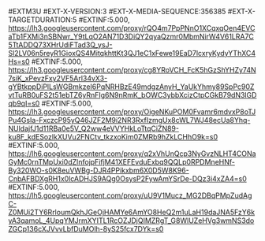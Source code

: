  #EXTM3U
#EXT-X-VERSION:3
#EXT-X-MEDIA-SEQUENCE:356385
#EXT-X-TARGETDURATION:5
#EXTINF:5.000,
https://lh3.googleusercontent.com/proxy/rQO4m7PpPNnO1XCqxqOen4EVCaTb1FXMi3nSBNwr_Y9tLqO2AN71D3DiQY2qyaQzmr0MbmNirW4V61LRA7C5TtADDQ73XHrUdiFTad3Q_ysJ-Sl2LV06n5reyR1GioxQS4MitqkhttKt3QJ1eC1xFewe19EaD7lcxryKydyYThXC4Hs=s0
#EXTINF:5.000,
https://lh3.googleusercontent.com/proxy/cg8YRoVCH_FcK5hGzShYHZy74N7siK_xPevzFxy2VF5Arl34vX3-gYBtkppDiPlLsWGBmkzeI6PqNRHBzE49mdgzAnyH_YaUkYhmy89SpPc90ZvtTuRB0uFS2t51ebTZ6yRnFIg6N9nRmK_bOWC3ybbXcizCtpCGkB79dN3lGDqb9qI=s0
#EXTINF:5.000,
https://lh3.googleusercontent.com/proxy/OigeNKuPOM0Fvamr6mdvxP8oTJPu4GsIa-FxczcP95yQ46JZF2M9i2NR3RxfIzmgUx8cWL7WJ48ecUa8Yhq-NUldajfJ1d11RBa0e5V_Q2ww4eVVYHkLoTtqCiZN89-ku8F_kdESozIkXUVu2FNCtv_tkzxoKim0ZMRb9hZkLCHhO9k=s0
#EXTINF:5.000,
https://lh6.googleusercontent.com/proxy/q2xVhUnQcp3NyGvzNLHT4CONaGyMc0rnTMpUxi0dZlnfojpFifjM41XEFEvduExbq9QQLp0RPDMneHNf-By320WO-s0K8euVWBg-DJR4PPikxbm6X0D5W8K96-CnbAFBDXgRH1x0lcADHJS9AQg0OsysP2FywAmYSrDe-DQz3i4xZA4=s0
#EXTINF:5.000,
https://lh5.googleusercontent.com/proxy/uU9V1Mucz_MG2DBqPMpZudAgC-Z0MUi2TY6RrloumQkhJGeOjHAMYe6AmYO8HeQ2m1uLaH19daJNA5FzY6kyA3qamoL_4UpqYMJrmXYITL1RcOZJDjQIMZRgT_G8WlUZeHVg3wmNS3doZGCp136cXJVvvLbfDuMOlh-8yS25fcx7DYk=s0

